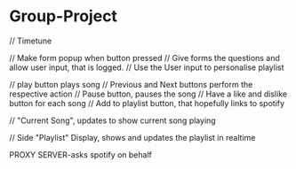 # Group-Project
// Timetune

// Make form  popup when button pressed
  // Give forms the questions and allow user input, that is logged.
  // Use the User input to personalise playlist

//  play button plays song 
  // Previous and Next buttons perform the respective action
  // Pause button, pauses the song
  // Have a like and dislike button for each song
  // Add to playlist button, that hopefully links to spotify

// "Current Song", updates to show current song playing

// Side "Playlist" Display, shows and updates the playlist in realtime







PROXY SERVER-asks spotify on behalf
